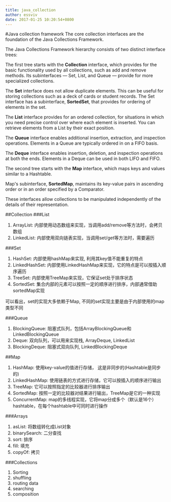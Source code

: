```yaml
---
title: java_collection
author: essviv
date: 2017-01-25 10:20:54+0800
---
```


#Java collection framework
The core collection interfaces are the foundation of the Java Collections Framework.

The Java Collections Framework hierarchy consists of two distinct interface trees:

The first tree starts with the **Collection** interface, which provides for the basic functionality used by all collections, such as add and remove methods. Its subinterfaces — Set, List, and Queue — provide for more specialized collections.

The **Set** interface does not allow duplicate elements. This can be useful for storing collections such as a deck of cards or student records. The Set interface has a subinterface, **SortedSet**, that provides for ordering of elements in the set.

The **List** interface provides for an ordered collection, for situations in which you need precise control over where each element is inserted. You can retrieve elements from a List by their exact position.

The **Queue** interface enables additional insertion, extraction, and inspection operations. Elements in a Queue are typically ordered in on a FIFO basis.

The **Deque** interface enables insertion, deletion, and inspection operations at both the ends. Elements in a Deque can be used in both LIFO and FIFO.

The second tree starts with the **Map** interface, which maps keys and values similar to a Hashtable.

Map's subinterface, **SortedMap**, maintains its key-value pairs in ascending order or in an order specified by a Comparator.

These interfaces allow collections to be manipulated independently of the details of their representation.

##Collection
###List
1. ArrayList: 内部使用动态数组来实现，当调用add/remove等方法时，会拷贝数组
2. LinkedList: 内部使用双向链表实现，当调用set/get等方法时，需要遍历

###Set
1. HashSet: 内部使用hashMap来实现, 利用其key值不能重复的特点
2. LinkedHashSet: 内部使用LinkedHashMap来实现，它的特点是可以按插入顺序遍历
3. TreeSet: 内部使用TreeMap来实现，它保证set处于排序状态
4. SortedSet: 集合内部的元素可以按照一定的顺序进行排序，内部通常借助sortedMap实现

可以看出，set的实现大多依赖于Map, 不同的set实现主要是由于内部使用的map类型不同

###Queue
1. BlockingQueue: 阻塞式队列，包括ArrayBlockingQueue和LinkedBlockingQueue
2. Deque: 双向队列，可以用来实现栈, ArrayDeque, LinkedList
3. BlockingDeque: 阻塞式双向队列, LinkedBlockingDeque

##Map
1. HashMap: 使用key-value的值进行存储， 这是非同步的(Hashtable是同步的)
2. LinkedHashMap: 使用链表的方式进行存储，它可以按插入的顺序进行输出
3. TreeMap: 它可以按照指定的比较器进行排序输出
4. SortedMap: 按照一定的比较器对结果进行输出，TreeMap是它的一种实现
5. ConcurrentMap: map的多线程实现，它将map分成多个（默认是16个）hashtable，在每个hashtable中可同时进行操作

###Arrays
1. asList: 将数组转化成List对象
2. binarySearch: 二分查找
3. sort: 排序
4. fill: 填充
5. copyOf: 拷贝

###Collections
1. Sorting
2. shuffling
3. routing data
4. searching
5. composition